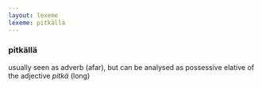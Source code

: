 ```yaml
---
layout: lexeme
lexeme: pitkällä
---
```


###  pitkällä 
usually seen as adverb (afar), but can be analysed as possessive elative of the adjective *pitkä* (long)

